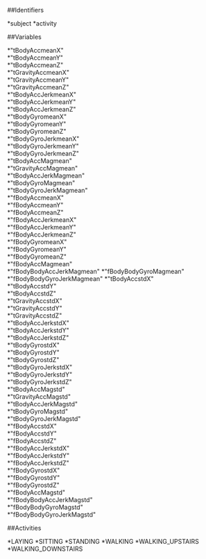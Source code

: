 ##Identifiers

*subject
*activity

##Variables

*"tBodyAccmeanX"           
*"tBodyAccmeanY"            
*"tBodyAccmeanZ"            
*"tGravityAccmeanX"        
*"tGravityAccmeanY"         
*"tGravityAccmeanZ"         
*"tBodyAccJerkmeanX"       
*"tBodyAccJerkmeanY"        
*"tBodyAccJerkmeanZ"        
*"tBodyGyromeanX"          
*"tBodyGyromeanY"           
*"tBodyGyromeanZ"           
*"tBodyGyroJerkmeanX"      
*"tBodyGyroJerkmeanY"       
*"tBodyGyroJerkmeanZ"       
*"tBodyAccMagmean"         
*"tGravityAccMagmean"       
*"tBodyAccJerkMagmean"      
*"tBodyGyroMagmean"        
*"tBodyGyroJerkMagmean"     
*"fBodyAccmeanX"            
*"fBodyAccmeanY"           
*"fBodyAccmeanZ"            
*"fBodyAccJerkmeanX"        
*"fBodyAccJerkmeanY"       
*"fBodyAccJerkmeanZ"        
*"fBodyGyromeanX"           
*"fBodyGyromeanY"          
*"fBodyGyromeanZ"           
*"fBodyAccMagmean"          
*"fBodyBodyAccJerkMagmean" 
*"fBodyBodyGyroMagmean"     
*"fBodyBodyGyroJerkMagmean" 
*"tBodyAccstdX"            
*"tBodyAccstdY"             
*"tBodyAccstdZ"             
*"tGravityAccstdX"         
*"tGravityAccstdY"          
*"tGravityAccstdZ"         
*"tBodyAccJerkstdX"        
*"tBodyAccJerkstdY"         
*"tBodyAccJerkstdZ"         
*"tBodyGyrostdX"           
*"tBodyGyrostdY"            
*"tBodyGyrostdZ"            
*"tBodyGyroJerkstdX"       
*"tBodyGyroJerkstdY"        
*"tBodyGyroJerkstdZ"        
*"tBodyAccMagstd"          
*"tGravityAccMagstd"        
*"tBodyAccJerkMagstd"       
*"tBodyGyroMagstd"         
*"tBodyGyroJerkMagstd"      
*"fBodyAccstdX"             
*"fBodyAccstdY"            
*"fBodyAccstdZ"             
*"fBodyAccJerkstdX"         
*"fBodyAccJerkstdY"        
*"fBodyAccJerkstdZ"         
*"fBodyGyrostdX"            
*"fBodyGyrostdY"           
*"fBodyGyrostdZ"            
*"fBodyAccMagstd"           
*"fBodyBodyAccJerkMagstd"  
*"fBodyBodyGyroMagstd"      
*"fBodyBodyGyroJerkMagstd" 

##Activities

*LAYING
*SITTING
*STANDING
*WALKING
*WALKING_UPSTAIRS
*WALKING_DOWNSTAIRS